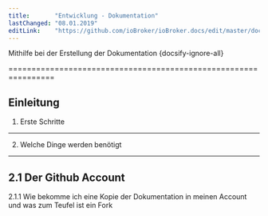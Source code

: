 ```yaml
---
title:       "Entwicklung - Dokumentation"
lastChanged: "08.01.2019"
editLink:    "https://github.com/ioBroker/ioBroker.docs/edit/master/docs/community/doc.md"
---
```


Mithilfe bei der Erstellung der Dokumentation {docsify-ignore-all}

================================================================


Einleitung
---------



1. Erste Schritte
--------------------------------

2. Welche Dinge werden benötigt
--------------------------------

2.1 Der Github Account
--------------------------------
2.1.1 Wie bekomme ich eine Kopie der Dokumentation in meinen Account
      und was zum Teufel ist ein Fork

